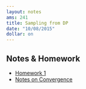```yaml
---
layout: notes
ams: 241
title: Sampling from DP
date: "10/08/2015"
dollar: on
---
```


## Notes & Homework
- [Homework 1](/assets/ams241/hw/hw1.pdf)
- [Notes on Convergence](/assets/ams241/supplements/convergence.pdf)

